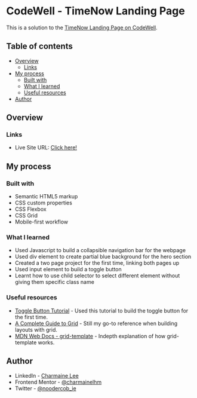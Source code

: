 # CodeWell - TimeNow Landing Page

This is a solution to the [TimeNow Landing Page on CodeWell](https://www.codewell.cc/challenges/timenow-landing-page--608d9a7d747bad001532bd70).

## Table of contents

- [Overview](#overview)
  - [Links](#links)
- [My process](#my-process)
  - [Built with](#built-with)
  - [What I learned](#what-i-learned)
  - [Useful resources](#useful-resources)
- [Author](#author)

## Overview

### Links

- Live Site URL: [Click here!](https://wonderful-lumiere-cae87b.netlify.app)

## My process

### Built with

- Semantic HTML5 markup
- CSS custom properties
- CSS Flexbox
- CSS Grid
- Mobile-first workflow

### What I learned

- Used Javascript to build a collapsible navigation bar for the webpage
- Used div element to create partial blue background for the hero section
- Created a two page project for the first time, linking both pages up
- Used input element to build a toggle button
- Learnt how to use child selector to select different element without giving them specific class name

### Useful resources

- [Toggle Button Tutorial](https://www.youtube.com/watch?v=xodD0nw2veQ) - Used this tutorial to build the toggle button for the first time.
- [A Complete Guide to Grid](https://css-tricks.com/snippets/css/complete-guide-grid/) - Still my go-to reference when building layouts with grid.
- [MDN Web Docs - grid-template](https://developer.mozilla.org/en-US/docs/Web/CSS/grid-template) - Indepth explanation of how grid-template works.

## Author

- LinkedIn - [Charmaine Lee](https://www.linkedin.com/in/charmainelee-huimin/)
- Frontend Mentor - [@charmainelhm](https://www.frontendmentor.io/profile/charmainelhm)
- Twitter - [@noodercob_ie](https://www.twitter.com/noodercob_ie)
